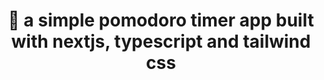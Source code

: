<div align="center">
  <h1>🔋 a simple pomodoro timer app built with nextjs, typescript and tailwind css</h1>  
 </div>